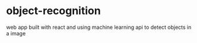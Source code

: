 # object-recognition
web app built with react and using machine learning api to detect objects in a image
